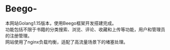 # Beego-
本网站Golang1.15版本，使用Beego框架开发搭建完成。<br>
功能包括不限于书籍的分类搜索、浏览、评论、收藏和上传等功能，用户和管理员的注册管理。<br>
网站使用了nginx负载均衡，适配了高流量场景下的堵塞处理。
